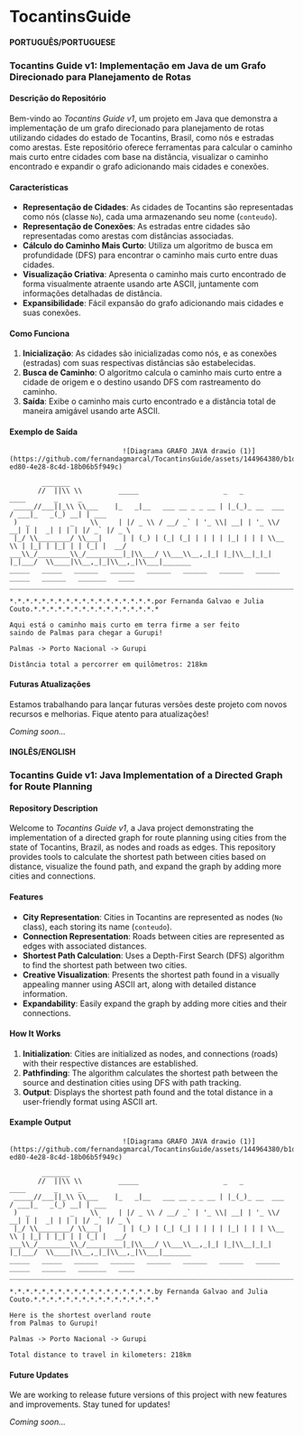 # TocantinsGuide
#### PORTUGUÊS/PORTUGUESE
### Tocantins Guide v1: Implementação em Java de um Grafo Direcionado para Planejamento de Rotas

#### Descrição do Repositório

Bem-vindo ao *Tocantins Guide v1*, um projeto em Java que demonstra a implementação de um grafo direcionado para planejamento de rotas utilizando cidades do estado de Tocantins, Brasil, como nós e estradas como arestas. Este repositório oferece ferramentas para calcular o caminho mais curto entre cidades com base na distância, visualizar o caminho encontrado e expandir o grafo adicionando mais cidades e conexões.

#### Características

- **Representação de Cidades**: As cidades de Tocantins são representadas como nós (classe `No`), cada uma armazenando seu nome (`conteudo`).
- **Representação de Conexões**: As estradas entre cidades são representadas como arestas com distâncias associadas.
- **Cálculo do Caminho Mais Curto**: Utiliza um algoritmo de busca em profundidade (DFS) para encontrar o caminho mais curto entre duas cidades.
- **Visualização Criativa**: Apresenta o caminho mais curto encontrado de forma visualmente atraente usando arte ASCII, juntamente com informações detalhadas de distância.
- **Expansibilidade**: Fácil expansão do grafo adicionando mais cidades e suas conexões.

#### Como Funciona

1. **Inicialização**: As cidades são inicializadas como nós, e as conexões (estradas) com suas respectivas distâncias são estabelecidas.
2. **Busca de Caminho**: O algoritmo calcula o caminho mais curto entre a cidade de origem e o destino usando DFS com rastreamento do caminho.
3. **Saída**: Exibe o caminho mais curto encontrado e a distância total de maneira amigável usando arte ASCII.

#### Exemplo de Saída

                                ![Diagrama GRAFO JAVA drawio (1)](https://github.com/fernandagmarcal/TocantinsGuide/assets/144964380/b1d54e90-ed80-4e28-8c4d-18b06b5f949c)



```
        _______      
       //  ||\\ \\         _____                     _   _              ____       _     _      
 _____//___||_\\ \\___    |_   _|__   ___ __ _ _ __ | |_(_)_ __  ___   / ___|_   _(_) __| | ___ 
 )  _          _    \\     | |/ _ \\ / __/ _` | '_ \\| __| | '_ \\/ __| | |  _| | | | |/ _` |/ _ \
 |_/ \\________/ \\___|     | | (_) | (_| (_| | | | | |_| | | | \\__ \\ | |_| | |_| | | (_| |  __/
___\\_/________\\_/_________|_|\\___/ \\___\\__,_|_| |_|\\__|_|_| |_|___/  \\____|\\__,_|_|\\__,_|\\___|_______
_____   _____   ______   ______   ______   ______   ______   ______   _____   ______   _______   ____
_____________________________________________________________________________________________________

*.*.*.*.*.*.*.*.*.*.*.*.*.*.*.*.*.*.por Fernanda Galvao e Julia Couto.*.*.*.*.*.*.*.*.*.*.*.*.*.*.*.*

Aqui está o caminho mais curto em terra firme a ser feito
saindo de Palmas para chegar a Gurupi!

Palmas -> Porto Nacional -> Gurupi

Distância total a percorrer em quilômetros: 218km
```

#### Futuras Atualizações

Estamos trabalhando para lançar futuras versões deste projeto com novos recursos e melhorias. Fique atento para atualizações!

*Coming soon...*

#### INGLÊS/ENGLISH
### Tocantins Guide v1: Java Implementation of a Directed Graph for Route Planning

#### Repository Description

Welcome to *Tocantins Guide v1*, a Java project demonstrating the implementation of a directed graph for route planning using cities from the state of Tocantins, Brazil, as nodes and roads as edges. This repository provides tools to calculate the shortest path between cities based on distance, visualize the found path, and expand the graph by adding more cities and connections.

#### Features

- **City Representation**: Cities in Tocantins are represented as nodes (`No` class), each storing its name (`conteudo`).
- **Connection Representation**: Roads between cities are represented as edges with associated distances.
- **Shortest Path Calculation**: Uses a Depth-First Search (DFS) algorithm to find the shortest path between two cities.
- **Creative Visualization**: Presents the shortest path found in a visually appealing manner using ASCII art, along with detailed distance information.
- **Expandability**: Easily expand the graph by adding more cities and their connections.

#### How It Works

1. **Initialization**: Cities are initialized as nodes, and connections (roads) with their respective distances are established.
2. **Pathfinding**: The algorithm calculates the shortest path between the source and destination cities using DFS with path tracking.
3. **Output**: Displays the shortest path found and the total distance in a user-friendly format using ASCII art.

#### Example Output

                                ![Diagrama GRAFO JAVA drawio (1)](https://github.com/fernandagmarcal/TocantinsGuide/assets/144964380/b1d54e90-ed80-4e28-8c4d-18b06b5f949c)

```
        _______      
       //  ||\\ \\         _____                     _   _              ____       _     _      
 _____//___||_\\ \\___    |_   _|__   ___ __ _ _ __ | |_(_)_ __  ___   / ___|_   _(_) __| | ___ 
 )  _          _    \\     | |/ _ \\ / __/ _` | '_ \\| __| | '_ \\/ __| | |  _| | | | |/ _` |/ _ \
 |_/ \\________/ \\___|     | | (_) | (_| (_| | | | | |_| | | | \\__ \\ | |_| | |_| | | (_| |  __/
___\\_/________\\_/_________|_|\\___/ \\___\\__,_|_| |_|\\__|_|_| |_|___/  \\____|\\__,_|_|\\__,_|\\___|_______
_____   _____   ______   ______   ______   ______   ______   ______   _____   ______   _______   ____
_____________________________________________________________________________________________________

*.*.*.*.*.*.*.*.*.*.*.*.*.*.*.*.*.*.by Fernanda Galvao and Julia Couto.*.*.*.*.*.*.*.*.*.*.*.*.*.*.*.*

Here is the shortest overland route
from Palmas to Gurupi!

Palmas -> Porto Nacional -> Gurupi

Total distance to travel in kilometers: 218km
```

#### Future Updates

We are working to release future versions of this project with new features and improvements. Stay tuned for updates!

*Coming soon...*
